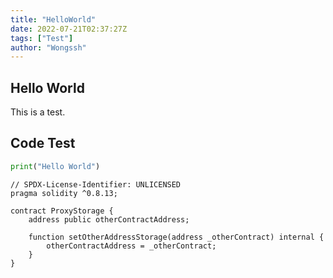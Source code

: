 ```yaml
---
title: "HelloWorld"
date: 2022-07-21T02:37:27Z
tags: ["Test"]
author: "Wongssh"
---
```


## Hello World

This is a test.

## Code Test

```python
print("Hello World")
```

```solidity
// SPDX-License-Identifier: UNLICENSED
pragma solidity ^0.8.13;

contract ProxyStorage {
    address public otherContractAddress;

    function setOtherAddressStorage(address _otherContract) internal {
        otherContractAddress = _otherContract;
    }
}
```
